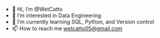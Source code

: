 - 👋 Hi, I’m @WetCatto
- 👀 I’m interested in Data Engineering
- 🌱 I’m currently learning SQL, Python, and Version control
- 📫 How to reach me wetcatto05@gmail.com

<!---
WetCatto/WetCatto is a ✨ special ✨ repository because its `README.md` (this file) appears on your GitHub profile.
You can click the Preview link to take a look at your changes.
--->
